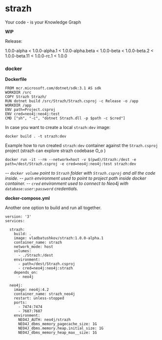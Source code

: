 # strazh
Your code - is your Knowledge Graph

__WIP__

Release:

1.0.0-alpha < 1.0.0-alpha.1 < 1.0.0-alpha.beta < 1.0.0-beta < 1.0.0-beta.2 < 1.0.0-beta.11 < 1.0.0-rc.1 < 1.0.0

### docker

**Dockerfile**
```
FROM mcr.microsoft.com/dotnet/sdk:3.1 AS sdk
WORKDIR /src
COPY Strazh Strazh/
RUN dotnet build /src/Strazh/Strazh.csproj -c Release -o /app
WORKDIR /app
ENV path=Project.csproj
ENV cred=neo4j:neo4j:test
CMD ["sh", "-c", "dotnet Strazh.dll -p $path -c $cred"]
```

In case you want to create a local `strazh:dev` image:

`docker build . -t strazh:dev`

Example how to run created `strazh:dev` container against the `Strazh.csproj` project (strazh can explore strazh codebase O_o )

`docker run -it --rm --network=host -v $(pwd)/Strazh:/dest -e path=/dest/Strazh.csproj -e cred=neo4j:neo4j:test strazh:dev`

_-- `docker volume` point to `Strazh` folder with `Strazh.csproj` and all the code inside._
_-- `path` environment used to point to project path inside docker container._
_-- `cred` environment used to connect to Neo4j with `database:user:password` credentials._

**docker-compose.yml**

Another one option to build and run all together.

```
version: '3'
services:

  strazh:
    build: .
    image: vladbatushkov/strazh:1.0.0-alpha.1
    container_name: strazh
    network_mode: host
    volumes:
      - ./Strazh:/dest
    environment:
      - path=/dest/Strazh.csproj
      - cred=neo4j:neo4j:strazh
    depends_on:
      - neo4j

  neo4j:
    image: neo4j:4.2
    container_name: strazh_neo4j
    restart: unless-stopped
    ports:
      - 7474:7474
      - 7687:7687
    environment:
      NEO4J_AUTH: neo4j/strazh
      NEO4J_dbms_memory_pagecache_size: 1G
      NEO4J_dbms.memory.heap.initial_size: 1G
      NEO4J_dbms_memory_heap_max__size: 1G

``` 
